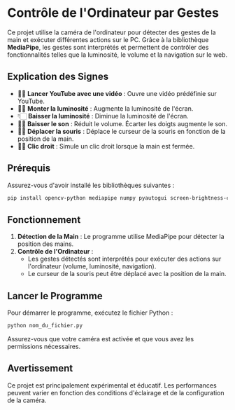 # Contrôle de l'Ordinateur par Gestes

Ce projet utilise la caméra de l'ordinateur pour détecter des gestes de la main et exécuter différentes actions sur le PC. Grâce à la bibliothèque **MediaPipe**, les gestes sont interprétés et permettent de contrôler des fonctionnalités telles que la luminosité, le volume et la navigation sur le web.

## Explication des Signes

- 🤘🏻 **Lancer YouTube avec une vidéo** : Ouvre une vidéo prédéfinie sur YouTube.
- ☝🏻 **Monter la luminosité** : Augmente la luminosité de l'écran.
- 👇🏻 **Baisser la luminosité** : Diminue la luminosité de l'écran.
- 👌🏻 **Baisser le son** : Réduit le volume. Écarter les doigts augmente le son.
- 👋🏻 **Déplacer la souris** : Déplace le curseur de la souris en fonction de la position de la main.
- ✊🏻 **Clic droit** : Simule un clic droit lorsque la main est fermée.

## Prérequis

Assurez-vous d'avoir installé les bibliothèques suivantes :

```bash
pip install opencv-python mediapipe numpy pyautogui screen-brightness-control pycaw
```

## Fonctionnement

1. **Détection de la Main** : Le programme utilise MediaPipe pour détecter la position des mains.
2. **Contrôle de l'Ordinateur** :
   - Les gestes détectés sont interprétés pour exécuter des actions sur l'ordinateur (volume, luminosité, navigation).
   - Le curseur de la souris peut être déplacé avec la position de la main.

## Lancer le Programme

Pour démarrer le programme, exécutez le fichier Python :

```bash
python nom_du_fichier.py
```

Assurez-vous que votre caméra est activée et que vous avez les permissions nécessaires.

## Avertissement

Ce projet est principalement expérimental et éducatif. Les performances peuvent varier en fonction des conditions d'éclairage et de la configuration de la caméra.
